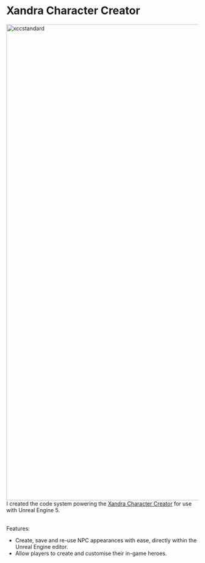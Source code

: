 # Xandra Character Creator
<link rel="icon" type="image/svg+xml" href="/favicon.svg">
<img width="2234" height="1246" alt="xccstandard" src="https://github.com/user-attachments/assets/9a5c45c8-9362-498d-9bc1-a98578b847e3" />
I created the code system powering the <a href="https://xandra3d.com">Xandra Character Creator</a> for use with Unreal Engine 5.
<br><br>

Features:
  - Create, save and re-use NPC appearances with ease, directly within the Unreal Engine editor.
  - Allow players to create and customise their in-game heroes.
